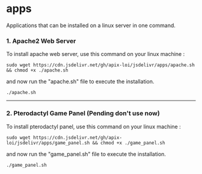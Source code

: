 # apps
Applications that can be installed on a linux server in one command.

### 1. Apache2 Web Server

To install apache web server, use this command on your linux machine :

` sudo wget https://cdn.jsdelivr.net/gh/apix-loi/jsdelivr/apps/apache.sh && chmod +x ./apache.sh `

and now run the "apache.sh" file to execute the installation.

` ./apache.sh `

---

### 2. Pterodactyl Game Panel (Pending don't use now)

To install pterodactyl panel, use this command on your linux machine :

` sudo wget https://cdn.jsdelivr.net/gh/apix-loi/jsdelivr/apps/game_panel.sh && chmod +x ./game_panel.sh `

and now run the "game_panel.sh" file to execute the installation.

` ./game_panel.sh `
